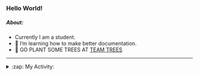 ### Hello World!

##### About:
- Currently I am a student.
- 🌱 I’m learning how to make better documentation.
- 🌱 GO PLANT SOME TREES AT [TEAM TREES](https://teamtrees.org/)

---
<details>
  <summary>:zap: My Activity:</summary>
  
<!--START_SECTION:waka-->
![Code Time](http://img.shields.io/badge/Code%20Time-1%2C136%20hrs%207%20mins-blue)

**I'm a Night 🦉** 

```text
🌞 Morning                1383 commits        ██░░░░░░░░░░░░░░░░░░░░░░░   09.14 % 
🌆 Daytime                5389 commits        █████████░░░░░░░░░░░░░░░░   35.62 % 
🌃 Evening                4349 commits        ███████░░░░░░░░░░░░░░░░░░   28.74 % 
🌙 Night                  4010 commits        ███████░░░░░░░░░░░░░░░░░░   26.50 % 
```
📅 **I'm Most Productive on Wednesday** 

```text
Monday                   2281 commits        ████░░░░░░░░░░░░░░░░░░░░░   15.08 % 
Tuesday                  1961 commits        ███░░░░░░░░░░░░░░░░░░░░░░   12.96 % 
Wednesday                3510 commits        ██████░░░░░░░░░░░░░░░░░░░   23.20 % 
Thursday                 1863 commits        ███░░░░░░░░░░░░░░░░░░░░░░   12.31 % 
Friday                   1470 commits        ██░░░░░░░░░░░░░░░░░░░░░░░   09.72 % 
Saturday                 1348 commits        ██░░░░░░░░░░░░░░░░░░░░░░░   08.91 % 
Sunday                   2698 commits        ████░░░░░░░░░░░░░░░░░░░░░   17.83 % 
```


📊 **This Week I Spent My Time On** 

```text
🔥 Editors: 
VS Code                  20 mins             █████████████████████████   100.00 % 

🐱‍💻 Projects: 
CSF22                    20 mins             ████████████████████████░   96.79 % 
praise                   0 secs              █░░░░░░░░░░░░░░░░░░░░░░░░   03.21 % 
```


 Last Updated on 20/06/2023 00:12:41 UTC
<!--END_SECTION:waka-->
</details>
